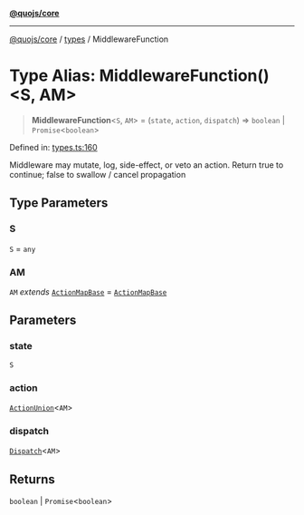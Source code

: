 [**@quojs/core**](../../README.md)

***

[@quojs/core](../../README.md) / [types](../README.md) / MiddlewareFunction

# Type Alias: MiddlewareFunction()\<S, AM\>

> **MiddlewareFunction**\<`S`, `AM`\> = (`state`, `action`, `dispatch`) => `boolean` \| `Promise`\<`boolean`\>

Defined in: [types.ts:160](https://github.com/quojs/quojs/blob/9e23886b2a0ad7a76f8b24da404b10a06002a0ea/packages/core/src/types.ts#L160)

Middleware may mutate, log, side-effect, or veto an action.
Return true to continue; false to swallow / cancel propagation

## Type Parameters

### S

`S` = `any`

### AM

`AM` *extends* [`ActionMapBase`](ActionMapBase.md) = [`ActionMapBase`](ActionMapBase.md)

## Parameters

### state

`S`

### action

[`ActionUnion`](ActionUnion.md)\<`AM`\>

### dispatch

[`Dispatch`](Dispatch.md)\<`AM`\>

## Returns

`boolean` \| `Promise`\<`boolean`\>
